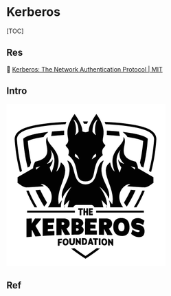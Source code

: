 # Kerberos

[TOC]



## Res
📂 [Kerberos: The Network Authentication Protocol | MIT](https://web.mit.edu/kerberos/)



## Intro
![](../../../../../../../Assets/Pics/kerberos.sml.png)




## Ref
[Kerberos (protocol) | Wikipedia]: https://en.wikipedia.org/wiki/Kerberos_(protocol)


